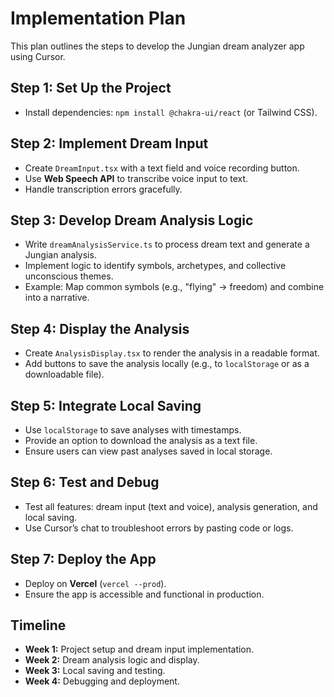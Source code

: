 # Implementation Plan

This plan outlines the steps to develop the Jungian dream analyzer app using Cursor.

## Step 1: Set Up the Project
- Install dependencies: `npm install @chakra-ui/react` (or Tailwind CSS).

## Step 2: Implement Dream Input
- Create `DreamInput.tsx` with a text field and voice recording button.
- Use **Web Speech API** to transcribe voice input to text.
- Handle transcription errors gracefully.

## Step 3: Develop Dream Analysis Logic
- Write `dreamAnalysisService.ts` to process dream text and generate a Jungian analysis.
- Implement logic to identify symbols, archetypes, and collective unconscious themes.
- Example: Map common symbols (e.g., "flying" → freedom) and combine into a narrative.

## Step 4: Display the Analysis
- Create `AnalysisDisplay.tsx` to render the analysis in a readable format.
- Add buttons to save the analysis locally (e.g., to `localStorage` or as a downloadable file).

## Step 5: Integrate Local Saving
- Use `localStorage` to save analyses with timestamps.
- Provide an option to download the analysis as a text file.
- Ensure users can view past analyses saved in local storage.

## Step 6: Test and Debug
- Test all features: dream input (text and voice), analysis generation, and local saving.
- Use Cursor’s chat to troubleshoot errors by pasting code or logs.

## Step 7: Deploy the App
- Deploy on **Vercel** (`vercel --prod`).
- Ensure the app is accessible and functional in production.

## Timeline
- **Week 1:** Project setup and dream input implementation.
- **Week 2:** Dream analysis logic and display.
- **Week 3:** Local saving and testing.
- **Week 4:** Debugging and deployment.
